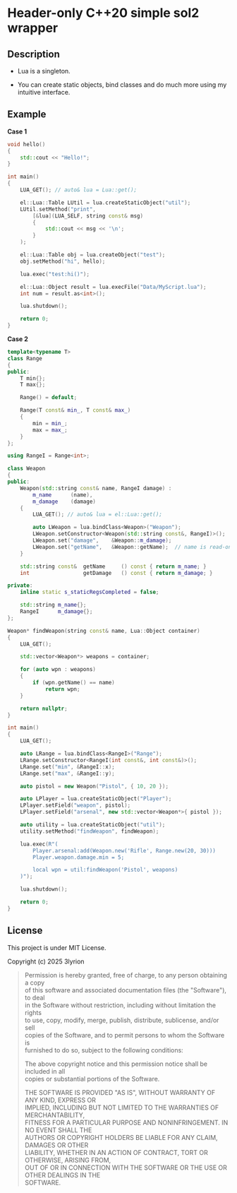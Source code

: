 # Header-only C++20 simple sol2 wrapper

## Description

- Lua is a singleton.

- You can create static objects, bind classes and do much more using my intuitive interface.

## Example

**Case 1**
```cpp
void hello()
{
	std::cout << "Hello!";
}

int main()
{
	LUA_GET(); // auto& lua = Lua::get();

	el::Lua::Table LUtil = lua.createStaticObject("util");
	LUtil.setMethod("print",
		[&lua](LUA_SELF, string const& msg)
		{
			std::cout << msg << '\n';
		}
	);

	el::Lua::Table obj = lua.createObject("test");
	obj.setMethod("hi", hello);

	lua.exec("test:hi()");

    el::Lua::Object result = lua.execFile("Data/MyScript.lua");
    int num = result.as<int>();

	lua.shutdown();

    return 0;
}
```

**Case 2**
```cpp
template<typename T>
class Range
{
public:
	T min{};
	T max{};

	Range() = default;

	Range(T const& min_, T const& max_)
	{
		min = min_;
		max = max_;
	}
};

using RangeI = Range<int>;

class Weapon
{
public:
	Weapon(std::string const& name, RangeI damage) :
		m_name		(name),
		m_damage	(damage)
	{
		LUA_GET(); // auto& lua = el::Lua::get();

		auto LWeapon = lua.bindClass<Weapon>("Weapon");
		LWeapon.setConstructor<Weapon(std::string const&, RangeI)>();
		LWeapon.set("damage",    &Weapon::m_damage);
		LWeapon.set("getName",   &Weapon::getName);  // name is read-only
	}

	std::string const&	getName		() const { return m_name; }
	int					getDamage	() const { return m_damage; }

private:
	inline static s_staticRegsCompleted = false;

	std::string	m_name{};
	RangeI		m_damage{};
};

Weapon* findWeapon(string const& name, Lua::Object container)
{
	LUA_GET();

	std::vector<Weapon*> weapons = container;

	for (auto wpn : weapons)
	{
		if (wpn.getName() == name)
			return wpn;
	}

	return nullptr;
}

int main()
{
	LUA_GET();

	auto LRange = lua.bindClass<RangeI>("Range");
	LRange.setConstructor<RangeI(int const&, int const&)>();
	LRange.set("min", &RangeI::x);
	LRange.set("max", &RangeI::y);

	auto pistol = new Weapon("Pistol", { 10, 20 });

	auto LPlayer = lua.createStaticObject("Player");
	LPlayer.setField("weapon", pistol);
	LPlayer.setField("arsenal", new std::vector<Weapon*>{ pistol });

    auto utility = lua.createStaticObject("util");
	utility.setMethod("findWeapon", findWeapon);

    lua.exec(R"(
		Player.arsenal:add(Weapon.new('Rifle', Range.new(20, 30)))
		Player.weapon.damage.min = 5;

        local wpn = util:findWeapon('Pistol', weapons)
    )");

	lua.shutdown();

    return 0;
}
```

## License

This project is under MIT License.

Copyright (c) 2025 3lyrion

> Permission is hereby granted, free of charge, to any person obtaining a copy  
> of this software and associated documentation files (the "Software"), to deal  
> in the Software without restriction, including without limitation the rights  
> to use, copy, modify, merge, publish, distribute, sublicense, and/or sell  
> copies of the Software, and to permit persons to whom the Software is  
> furnished to do so, subject to the following conditions:  
> 
> 
> The above copyright notice and this permission notice shall be included in all  
> copies or substantial portions of the Software.  
> 
> 
> THE SOFTWARE IS PROVIDED "AS IS", WITHOUT WARRANTY OF ANY KIND, EXPRESS OR  
> IMPLIED, INCLUDING BUT NOT LIMITED TO THE WARRANTIES OF MERCHANTABILITY,  
> FITNESS FOR A PARTICULAR PURPOSE AND NONINFRINGEMENT. IN NO EVENT SHALL THE  
> AUTHORS OR COPYRIGHT HOLDERS BE LIABLE FOR ANY CLAIM, DAMAGES OR OTHER  
> LIABILITY, WHETHER IN AN ACTION OF CONTRACT, TORT OR OTHERWISE, ARISING FROM,  
> OUT OF OR IN CONNECTION WITH THE SOFTWARE OR THE USE OR OTHER DEALINGS IN THE  
> SOFTWARE.
